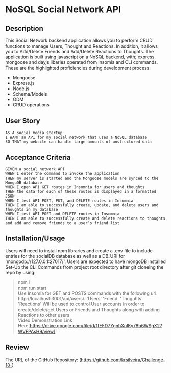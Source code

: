 # NoSQL Social Network API

## Description
This Social Network backend application allows you to perform CRUD functions to manage Users, Thought and Reactions. In addition, it allows you to Add/Delete Friends and Add/Delete Reactions to Thoughts. The application is built using javascript on a NoSQL backend, with; express, mongoose and dayjs libaries operated from Insomia and CLI commands. These are the highlighted proficiencies during development process:
* Mongoose 
* Express.js 
 * Node.js 
 * Schema/Models  
 * ODM  
 * CRUD operations 



## User Story
```
AS A social media startup
I WANT an API for my social network that uses a NoSQL database
SO THAT my website can handle large amounts of unstructured data
```


## Acceptance Criteria
```
GIVEN a social network API
WHEN I enter the command to invoke the application
THEN my server is started and the Mongoose models are synced to the MongoDB database
WHEN I open API GET routes in Insomnia for users and thoughts
THEN the data for each of these routes is displayed in a formatted JSON
WHEN I test API POST, PUT, and DELETE routes in Insomnia
THEN I am able to successfully create, update, and delete users and thoughts in my database
WHEN I test API POST and DELETE routes in Insomnia
THEN I am able to successfully create and delete reactions to thoughts and add and remove friends to a user’s friend list
```

## Installation/Usage
Users will need to install npm libraries and create a .env file to include entries for the socialDB database as well as a DB_URI for 'mongodb://127.0.0.1:27017/'. Users are expected to have mongoDB installed Set-Up the CLI Commands from project root directory after git cloneing the repo by using:
> npm i <br>
> npm run start <br>
Use Insomia for GET and POSTS commands with the following url: http://localhost:3001/api/users/. 
'Users' 'Friend' 'Thoguhts' 'Reactions' Will be used to control User accounts in order to create/delete/get Users or Friends and Thoughts along with adding Reactions to other users  
Video Demonstration Link Here[https://drive.google.com/file/d/1fEFD7YgnhXnIKy78b6WSgX27WVFPAsH9/view] 



## Review
The URL of the GitHub Repository: (https://github.com/krsilveira/Challenge-18-) <br>
